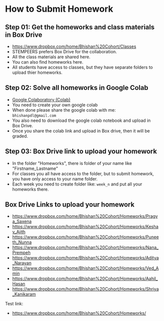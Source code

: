# How to Submit Homework

## Step 01: Get the homeworks and class materials in Box Drive
- https://www.dropbox.com/home/Bhishan%20Cohort/Classes
- STEMPEERS prefers Box Drive for the collaboration.
- All the class materials are shared here.
- You can also find homeworks here.
- All students have access to classes, but they have separate folders to upload thier homeworks.

## Step 02: Solve all homeworks in Google Colab
- [Google Colaboratory (Colab)](https://colab.research.google.com/)
- You need to create your own google colab
- When done please share the google colab with me: `bhishanpdl@gmail.com`
- You also need to download the google colab notebook and upload in Box Drive.
- Once you share the colab link and upload in Box drive, then it will be graded.


## Step 03: Box Drive link to upload your homework
- In the folder "Homeworks", there is folder of your name like "Firstname_Lastname"
- For classes you all have access to the folder, but to submit homework, you have only access to your name folder.
- Each week you need to create folder like: `week_n` and put all your homeworks there.


## Box Drive Links to upload your homework
- https://www.dropbox.com/home/Bhishan%20Cohort/Homeworks/Pragya_Saxena  
- https://www.dropbox.com/home/Bhishan%20Cohort/Homeworks/Keshav_Ajith  
- https://www.dropbox.com/home/Bhishan%20Cohort/Homeworks/Puneeth_Nunna  
- https://www.dropbox.com/home/Bhishan%20Cohort/Homeworks/Nana_Prempeh  
- https://www.dropbox.com/home/Bhishan%20Cohort/Homeworks/Aditya_Narayan  
- https://www.dropbox.com/home/Bhishan%20Cohort/Homeworks/Ved_Amin  
- https://www.dropbox.com/home/Bhishan%20Cohort/Homeworks/Aahil_Hasan  
- https://www.dropbox.com/home/Bhishan%20Cohort/Homeworks/Shriya_Kanikaram


Test link:
- https://www.dropbox.com/home/Bhishan%20Cohort/Homeworks/

